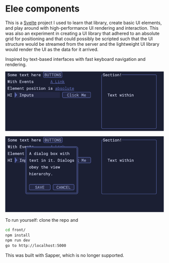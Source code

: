 # Elee components

This is a [Svelte](https://svelte.dev) project I used to learn that library, create basic UI elements, and play around with high-performance UI rendering and interaction. This was also an experiment in creating a UI library that adhered to an absolute grid for positioning and that could possibly be scripted such that the UI structure would be streamed from the server and the lightweight UI library would render the UI as the data for it arrived.

Inspired by text-based interfaces with fast keyboard navigation and rendering.

![first screenshot](front/elee1.png)

![second screenshot](front/elee2.png)

To run yourself: clone the repo and

```bash
cd front/
npm install
npm run dev
go to http://localhost:5000
```

This was built with Sapper, which is no longer supported.